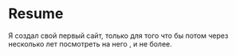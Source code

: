 # Resume
Я создал свой первый сайт, только для того что бы потом через несколько лет посмотреть на него , и не более.
